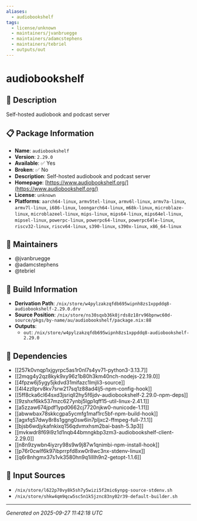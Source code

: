 ```yaml
---
aliases:
  - audiobookshelf
tags:
  - license/unknown
  - maintainers/jvanbruegge
  - maintainers/adamcstephens
  - maintainers/tebriel
  - outputs/out
---
```


# audiobookshelf

## 📝 Description

Self-hosted audiobook and podcast server

## 📋 Package Information

- **Name**: `audiobookshelf`
- **Version**: `2.29.0`
- **Available**: ✅ Yes
- **Broken**: ✅ No
- **Description**: Self-hosted audiobook and podcast server
- **Homepage**: [https://www.audiobookshelf.org/](https://www.audiobookshelf.org/)
- **License**: `unknown`
- **Platforms**: `aarch64-linux`, `armv5tel-linux`, `armv6l-linux`, `armv7a-linux`, `armv7l-linux`, `i686-linux`, `loongarch64-linux`, `m68k-linux`, `microblaze-linux`, `microblazeel-linux`, `mips-linux`, `mips64-linux`, `mips64el-linux`, `mipsel-linux`, `powerpc-linux`, `powerpc64-linux`, `powerpc64le-linux`, `riscv32-linux`, `riscv64-linux`, `s390-linux`, `s390x-linux`, `x86_64-linux`
## 👥 Maintainers

- @jvanbruegge
- @adamcstephens
- @tebriel


## 🔧 Build Information

- **Derivation Path**: `/nix/store/w4pylzakzqfdb695wipnh8zs1xppddq8-audiobookshelf-2.29.0.drv`
- **Source Position**: `/nix/store/ns30sqxb36k8jrds8z18rv96bpnwc60d-source/pkgs/by-name/au/audiobookshelf/package.nix:88`
- **Outputs**:
  - `out`:  `/nix/store/w4pylzakzqfdb695wipnh8zs1xppddq8-audiobookshelf-2.29.0`

## 🔗 Dependencies

- [[257k0vnqp1xjgyrpc5as1r0nl7s4yv71-python3-3.13.7]]
- [[2mqg4y2qz8kyk9xy96z1b80h3km40nch-nodejs-22.19.0]]
- [[4fpzw6j5ygy5jkdvd31mifazc1lmjli3-source]]
- [[4l4zzllprv8kv7srw217sq1z88ad4lj5-npm-config-hook]]
- [[5ff8cka6cl64sxd3jsriqll2hy5f6jdv-audiobookshelf-2.29.0-npm-deps]]
- [[9zshxf6kk537mzc627ynbj5lgp1qff15-util-linux-2.41.1]]
- [[a5zzaw674jpdf1ypd0662cj7720njkw0-nunicode-1.11]]
- [[abwwbax78skkcgpa5ycmfg1maf1rc5bf-npm-build-hook]]
- [[agxfq57dwy8r8s1ggng0sw6in7pljxc2-ffmpeg-full-7.1.1]]
- [[bjsb6wdjykafnkixq156qdvmxhsm2bai-bash-5.3p3]]
- [[mvkwdr8f69i9z1d1nqb44bmngkbp3zm3-audiobookshelf-client-2.29.0]]
- [[n8n9zywbn4iyzry98s9w9j87w1qnimbi-npm-install-hook]]
- [[p76r0cwlf6k97ibprrpfd8xw0r8wc3nx-stdenv-linux]]
- [[q6r8nhgmx37s1vk3580hn9q1illlh9n2-getopt-1.1.6]]

## 📁 Input Sources

- `/nix/store/l622p70vy8k5sh7y5wizi5f2mic6ynpg-source-stdenv.sh`
- `/nix/store/shkw4qm9qcw5sc5n1k5jznc83ny02r39-default-builder.sh`

---
*Generated on 2025-09-27 11:42:18 UTC*

